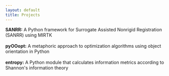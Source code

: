 ```yaml
---
layout: default
title: Projects
---
```

**SANRR:** A Python framework for Surrogate Assisted Nonrigid Registration (SANRR) using MIRTK <a href="https://www.github.com/ddfabbro" target="_blank"><i class="fab fa-github fa-sm"></i></a>
<br><br>
**pyOOopt:** A metaphoric approach to optimization algorithms using object orientation in Python <a href="https://www.github.com/ddfabbro" target="_blank"><i class="fab fa-github fa-sm"></i></a>
<br><br>
**entropy:** A Python module that calculates information metrics according to Shannon's information theory <a href="https://www.github.com/ddfabbro" target="_blank"><i class="fab fa-github fa-sm"></i></a>
